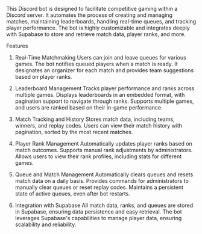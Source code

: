 This Discord bot is designed to facilitate competitive gaming within a Discord server. It automates the process of creating and managing matches, maintaining leaderboards, handling real-time queues, and tracking player performance. The bot is highly customizable and integrates deeply with Supabase to store and retrieve match data, player ranks, and more.

Features
1. Real-Time Matchmaking
Users can join and leave queues for various games.
The bot notifies queued players when a match is ready.
It designates an organizer for each match and provides team suggestions based on player ranks.

2. Leaderboard Management
Tracks player performance and ranks across multiple games.
Displays leaderboards in an embedded format, with pagination support to navigate through ranks.
Supports multiple games, and users are ranked based on their in-game performance.

3. Match Tracking and History
Stores match data, including teams, winners, and replay codes.
Users can view their match history with pagination, sorted by the most recent matches.

4. Player Rank Management
Automatically updates player ranks based on match outcomes.
Supports manual rank adjustments by administrators.
Allows users to view their rank profiles, including stats for different games.

5. Queue and Match Management
Automatically clears queues and resets match data on a daily basis.
Provides commands for administrators to manually clear queues or reset replay codes.
Maintains a persistent state of active queues, even after bot restarts.

6. Integration with Supabase
All match data, ranks, and queues are stored in Supabase, ensuring data persistence and easy retrieval.
The bot leverages Supabase's capabilities to manage player data, ensuring scalability and reliability.